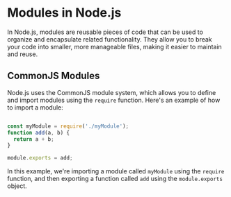# Modules in Node.js

In Node.js, modules are reusable pieces of code that can be used to organize and encapsulate related functionality. They allow you to break your code into smaller, more manageable files, making it easier to maintain and reuse.

## CommonJS Modules

Node.js uses the CommonJS module system, which allows you to define and import modules using the `require` function. Here's an example of how to import a module:

```javascript

const myModule = require('./myModule');
function add(a, b) {
  return a + b;
}

module.exports = add;
```

In this example, we're importing a module called `myModule` using the `require` function, and then exporting a function called `add` using the `module.exports` object.
